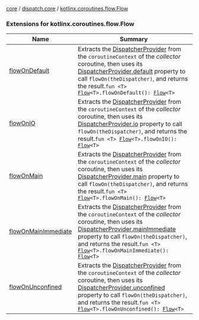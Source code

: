 [core](../../index.md) / [dispatch.core](../index.md) / [kotlinx.coroutines.flow.Flow](./index.md)

### Extensions for kotlinx.coroutines.flow.Flow

| Name | Summary |
|---|---|
| [flowOnDefault](flow-on-default.md) | Extracts the [DispatcherProvider](../-dispatcher-provider/index.md) from the `coroutineContext` of the *collector* coroutine, then uses its [DispatcherProvider.default](../-dispatcher-provider/default.md) property to call `flowOn(theDispatcher)`, and returns the result.`fun <T> `[`Flow`](https://kotlin.github.io/kotlinx.coroutines/kotlinx-coroutines-core/kotlinx.coroutines.flow/-flow/index.html)`<T>.flowOnDefault(): `[`Flow`](https://kotlin.github.io/kotlinx.coroutines/kotlinx-coroutines-core/kotlinx.coroutines.flow/-flow/index.html)`<T>` |
| [flowOnIO](flow-on-i-o.md) | Extracts the [DispatcherProvider](../-dispatcher-provider/index.md) from the `coroutineContext` of the *collector* coroutine, then uses its [DispatcherProvider.io](../-dispatcher-provider/io.md) property to call `flowOn(theDispatcher)`, and returns the result.`fun <T> `[`Flow`](https://kotlin.github.io/kotlinx.coroutines/kotlinx-coroutines-core/kotlinx.coroutines.flow/-flow/index.html)`<T>.flowOnIO(): `[`Flow`](https://kotlin.github.io/kotlinx.coroutines/kotlinx-coroutines-core/kotlinx.coroutines.flow/-flow/index.html)`<T>` |
| [flowOnMain](flow-on-main.md) | Extracts the [DispatcherProvider](../-dispatcher-provider/index.md) from the `coroutineContext` of the *collector* coroutine, then uses its [DispatcherProvider.main](../-dispatcher-provider/main.md) property to call `flowOn(theDispatcher)`, and returns the result.`fun <T> `[`Flow`](https://kotlin.github.io/kotlinx.coroutines/kotlinx-coroutines-core/kotlinx.coroutines.flow/-flow/index.html)`<T>.flowOnMain(): `[`Flow`](https://kotlin.github.io/kotlinx.coroutines/kotlinx-coroutines-core/kotlinx.coroutines.flow/-flow/index.html)`<T>` |
| [flowOnMainImmediate](flow-on-main-immediate.md) | Extracts the [DispatcherProvider](../-dispatcher-provider/index.md) from the `coroutineContext` of the *collector* coroutine, then uses its [DispatcherProvider.mainImmediate](../-dispatcher-provider/main-immediate.md) property to call `flowOn(theDispatcher)`, and returns the result.`fun <T> `[`Flow`](https://kotlin.github.io/kotlinx.coroutines/kotlinx-coroutines-core/kotlinx.coroutines.flow/-flow/index.html)`<T>.flowOnMainImmediate(): `[`Flow`](https://kotlin.github.io/kotlinx.coroutines/kotlinx-coroutines-core/kotlinx.coroutines.flow/-flow/index.html)`<T>` |
| [flowOnUnconfined](flow-on-unconfined.md) | Extracts the [DispatcherProvider](../-dispatcher-provider/index.md) from the `coroutineContext` of the *collector* coroutine, then uses its [DispatcherProvider.unconfined](../-dispatcher-provider/unconfined.md) property to call `flowOn(theDispatcher)`, and returns the result.`fun <T> `[`Flow`](https://kotlin.github.io/kotlinx.coroutines/kotlinx-coroutines-core/kotlinx.coroutines.flow/-flow/index.html)`<T>.flowOnUnconfined(): `[`Flow`](https://kotlin.github.io/kotlinx.coroutines/kotlinx-coroutines-core/kotlinx.coroutines.flow/-flow/index.html)`<T>` |
